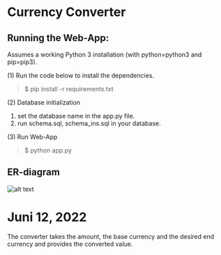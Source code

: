 # Currency Converter
## Running the Web-App:

Assumes a working Python 3 installation (with python=python3 and pip=pip3).

(1) Run the code below to install the dependencies.

>$ pip install -r requirements.txt

(2) Database initialization
1. set the database name in the app.py file.
2. run schema.sql, schema_ins.sql in your database.

(3) Run Web-App
>$ python app.py

## ER-diagram

![alt text]([https://github.com/Rasmushoy/currency_converter/blob/main/Er_3.png])


# Juni 12, 2022
The converter takes the amount, the base currency and the desired end currency and provides the converted value. 



